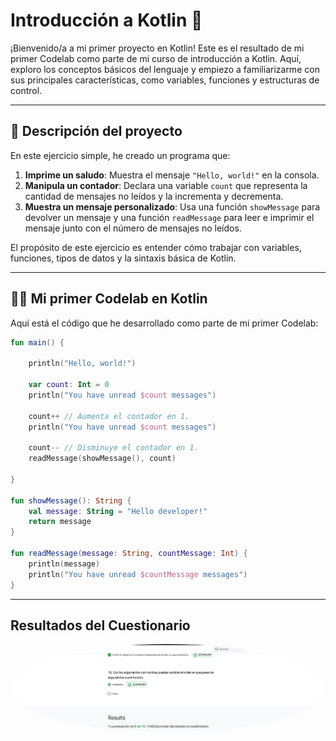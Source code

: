 # Introducción a Kotlin 🚀

¡Bienvenido/a a mi primer proyecto en Kotlin! Este es el resultado de mi primer Codelab como parte de mi curso de introducción a Kotlin. Aquí, exploro los conceptos básicos del lenguaje y empiezo a familiarizarme con sus principales características, como variables, funciones y estructuras de control.

---

## 📝 Descripción del proyecto

En este ejercicio simple, he creado un programa que:

1. **Imprime un saludo**: Muestra el mensaje `"Hello, world!"` en la consola.
2. **Manipula un contador**: Declara una variable `count` que representa la cantidad de mensajes no leídos y la incrementa y decrementa.
3. **Muestra un mensaje personalizado**: Usa una función `showMessage` para devolver un mensaje y una función `readMessage` para leer e imprimir el mensaje junto con el número de mensajes no leídos.

El propósito de este ejercicio es entender cómo trabajar con variables, funciones, tipos de datos y la sintaxis básica de Kotlin.

---

## 🧑‍💻 Mi primer Codelab en Kotlin

Aquí está el código que he desarrollado como parte de mi primer Codelab:

```kotlin
fun main() {

    println("Hello, world!")

    var count: Int = 0
    println("You have unread $count messages")

    count++ // Aumenta el contador en 1.
    println("You have unread $count messages")

    count-- // Disminuye el contador en 1.
    readMessage(showMessage(), count)

}

fun showMessage(): String {
    val message: String = "Hello developer!"
    return message
}

fun readMessage(message: String, countMessage: Int) {
    println(message)
    println("You have unread $countMessage messages")
}
```

---

## Resultados del Cuestionario

<p align="center">
<img src="./src/Cuestionario/Resultado.PNG" alt="Nota del Cuestionario 1" width="900px" style="border-radius: 100%">
</p>
